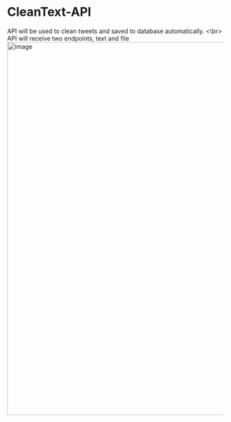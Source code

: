 # CleanText-API
API will be used to clean tweets and saved to database automatically. <\br>
API will receive two endpoints, text and file
<img width="867" alt="image" src="https://user-images.githubusercontent.com/26571248/203693564-379a7f49-1700-45c9-a2ef-ec35b6e8f330.png">
